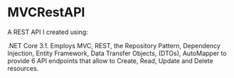 # MVCRestAPI

A REST API I created using: 

.NET Core 3.1. 
Employs MVC, REST, the Repository Pattern, 
Dependency Injection, Entity Framework, 
Data Transfer Objects, (DTOs), 
AutoMapper to provide 6 API endpoints that allow to Create, Read, Update and Delete resources.
